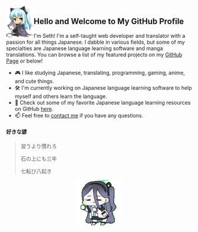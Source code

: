 <img src="images/tio-and-mishy.png" align="left" height="85">

## Hello and Welcome to My GitHub Profile

I'm Seth! I'm a self-taught web developer and translator with a passion for all things Japanese. I dabble in various fields, but some of my specialties are Japanese language learning software and manga translations. You can browse a list of my featured projects on my [GitHub Page](https://sethclydesdale.github.io/#featured-projects) or below!

- 🎮 I like studying Japanese, translating, programming, gaming, anime, and cute things.
- 🛠 I'm currently working on Japanese language learning software to help myself and others learn the language.
- 🏯 Check out some of my favorite Japanese language learning resources on GitHub [here](https://github.com/stars/SethClydesdale/lists/japanese-resources).
- 📫 Feel free to [contact me](https://sethclydesdale.github.io/#main-contact) if you have any questions.

#### 好きな諺

> 習うより慣れろ
>
> 石の上にも三年
> 
> 七転び八起き

<p align="center">
  <a href="https://sethclydesdale.github.io/cunny-code/404"><img src="images/arisu.gif" title="YES!ロリータNO!タッチ" alt="Arisu"><a/>
</p>